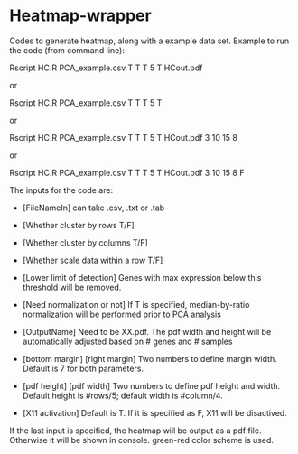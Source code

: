 # Heatmap-wrapper

Codes to generate heatmap, along with a example data set.
Example to run the code (from command line):

Rscript HC.R PCA_example.csv T T T 5 T HCout.pdf

or

Rscript HC.R PCA_example.csv T T T 5 T

or

Rscript HC.R PCA_example.csv T T T 5 T HCout.pdf 3 10 15 8


or

Rscript HC.R PCA_example.csv T T T 5 T HCout.pdf 3 10 15 8 F


The inputs for the code are:

-  [FileNameIn] can take .csv, .txt or .tab
  
-  [Whether cluster by rows T/F] 
  
-  [Whether cluster by columns T/F] 
  
-  [Whether scale data within a row T/F] 
  
-  [Lower limit of detection] Genes with max expression below this threshold will be removed.
  
-  [Need normalization or not] If T is specified, median-by-ratio normalization will be performed prior to PCA analysis
  
-  [OutputName] Need to be XX.pdf. The pdf width and height will be automatically adjusted based on # genes and # samples

-  [bottom margin] [right margin] Two numbers to define margin width. Default is 7 for both parameters.
  
-  [pdf height] [pdf width] Two numbers to define pdf height and width. Default height is #rows/5; default width is #column/4.

-  [X11 activation] Default is T. If it is specified as F, X11 will be disactived.


If the last input is specified, the heatmap will be output as a pdf file.
Otherwise it will be shown in console.
green-red color scheme is used.

